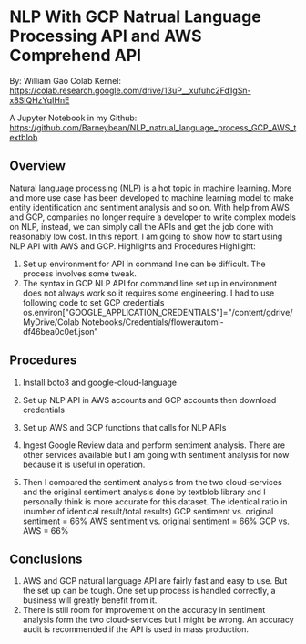 # NLP With GCP Natrual Language Processing API and AWS Comprehend API

By: William Gao
Colab Kernel: https://colab.research.google.com/drive/13uP__xufuhc2Fd1gSn-x8SlQHzYqIHnE

A Jupyter Notebook in my Github: https://github.com/Barneybean/NLP_natrual_language_process_GCP_AWS_textblob 

## Overview
Natural language processing (NLP) is a hot topic in machine learning. More and more use case has been developed to machine learning model to make entity identification and sentiment analysis and so on. With help from AWS and GCP, companies no longer require a developer to write complex models on NLP, instead, we can simply call the APIs and get the job done with reasonably low cost. In this report, I am going to show how to start using NLP API with AWS and GCP. 
Highlights and Procedures
Highlight: 
1.	Set up environment for API in command line can be difficult. The process involves some tweak. 
2.	The syntax in GCP NLP API for command line set up in environment does not always work so it requires some engineering. 
I had to use following code to set GCP credentials
os.environ["GOOGLE_APPLICATION_CREDENTIALS"]="/content/gdrive/MyDrive/Colab Notebooks/Credentials/flowerautoml-df46bea0c0ef.json" 
 
## Procedures
1.	Install boto3 and google-cloud-language
2.	Set up NLP API in AWS accounts and GCP accounts then download credentials 
3.	Set up AWS and GCP functions that calls for NLP APIs
4.	Ingest Google Review data and perform sentiment analysis. There are other services available but I am going with sentiment analysis for now because it is useful in operation. 
 
5.	Then I compared the sentiment analysis from the two cloud-services and the original sentiment analysis done by textblob library and I personally think is more accurate for this dataset. The identical ratio in (number of identical result/total results)
GCP sentiment vs. original sentiment = 66%
AWS sentiment vs. original sentiment = 66%
GCP vs. AWS = 66%

## Conclusions
1.	AWS and GCP natural language API are fairly fast and easy to use. But the set up can be tough. One set up process is handled correctly, a business will greatly benefit from it. 
2.	There is still room for improvement on the accuracy in sentiment analysis form the two cloud-services but I might be wrong. An accuracy audit is recommended if the API is used in mass production. 

